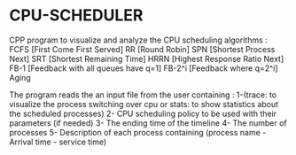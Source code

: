 # CPU-SCHEDULER
CPP program to visualize and analyze the CPU scheduling algorithms :
FCFS [First Come First Served]
RR [Round Robin]
SPN [Shortest Process Next]
SRT [Shortest Remaining Time]
HRRN [Highest Response Ratio Next]
FB-1 [Feedback with all queues have q=1]
FB-2^i [Feedback where q=2^i]
Aging

The program reads the an input file from the user containing :
1-(trace: to visualize the process switching over cpu or stats: to show statistics about the scheduled processes)
2- CPU scheduling policy to be used with their parameters (if needed)
3- The ending time of the timeline
4- The number of processes
5- Description of each process containing (process name - Arrival time - service time)
